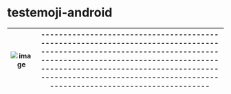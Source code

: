# testemoji-android

|![image](https://user-images.githubusercontent.com/14141957/194267159-9550d3a5-e3f8-451c-9e3a-aad4be389cdd.png)|------------------------------------------------------------------------------------------------------------------------------------------------------------------------------------------------------------------------------------------------------------------------------------|
|-|-|
